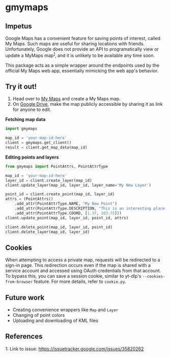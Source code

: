 # gmymaps

## Impetus
Google Maps has a convenient feature for saving points of interest, called My Maps. Such maps are
useful for sharing locations with friends. Unfortunately, Google does not provide an API to
programatically view or update a MyMaps map<sup>[1](#references)</sup>, and it is
unlikely to be available any time soon.

This package acts as a simple wrapper around the endpoints used by the official My Maps web app,
essentially mimicking the web app's behavior.


## Try it out!
1. Head over to [My Maps](https://www.google.com/maps/d/u/0/) and create a My Maps map.
2. On [Google Drive](https://drive.google.com/drive), make the map publicly accessible by sharing
it as link for anyone to edit.

**Fetching map data**
```python
import gmymaps

map_id = 'your-map-id-here'
client = gmymaps.get_client()
result = client.get_map_data(map_id)
```

**Editing points and layers**
```python
from gmymaps import PointAttrs, PointAttrType

map_id = 'your-map-id-here'
layer_id = client.create_layer(map_id)
client.update_layer(map_id, layer_id, layer_name='My New Layer')

point_id = client.create_point(map_id, layer_id)
attrs = (PointAttrs()
    .add_attr(PointAttrType.NAME, "My New Point")
    .add_attr(PointAttrType.DESCRIPTION, "This is an interesting place to go!")
    .add_attr(PointAttrType.COORD, [1.37, 103.75]))
client.update_point(map_id, layer_id, point_id, attrs)

client.delete_point(map_id, layer_id, point_id)
client.delete_layer(map_id, layer_id)
```

## Cookies
When attempting to access a private map, requests will be redirected to a sign-in page.
This redirection occurs even if the map is shared with a service account and
accessed using OAuth credentials from that account. To bypass this, you can save a session cookie,
similar to yt-dlp's `--cookies-from-browser` feature. For more details, refer to `cookie.py`.


## Future work
- Creating convenience wrappers like `Map` and `Layer`
- Changing of point colors
- Uploading and downloading of KML files


## References
1: Link to issue: https://issuetracker.google.com/issues/35820262
